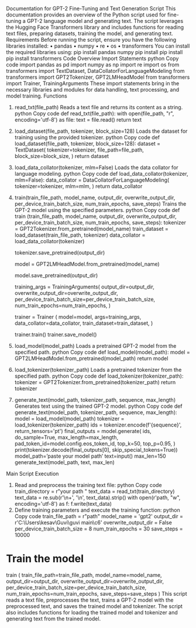 Documentation for GPT-2 Fine-Tuning and Text Generation Script
This documentation provides an overview of the Python script used for fine-tuning a GPT-2 language model and generating text. The script leverages the Hugging Face Transformers library and includes functions for reading text files, preparing datasets, training the model, and generating text.
Requirements
Before running the script, ensure you have the following libraries installed:
•	pandas
•	numpy
•	re
•	os
•	transformers
You can install the required libraries using:
pip install pandas numpy 
pip install pip install
pip install transformers
Code Overview
Import Statements
python
Copy code
import pandas as pd
import numpy as np
import re
import os
from transformers import TextDataset, DataCollatorForLanguageModeling
from transformers import GPT2Tokenizer, GPT2LMHeadModel
from transformers import Trainer, TrainingArguments
These import statements bring in the necessary libraries and modules for data handling, text processing, and model training.
Functions
1. read_txt(file_path)
Reads a text file and returns its content as a string.
python
Copy code
def read_txt(file_path):
    with open(file_path, "r", encoding='utf-8') as file:
        text = file.read()
    return text
2. load_dataset(file_path, tokenizer, block_size=128)
Loads the dataset for training using the provided tokenizer.
python
Copy code
def load_dataset(file_path, tokenizer, block_size=128):
    dataset = TextDataset(
        tokenizer=tokenizer,
        file_path=file_path,
        block_size=block_size,
    )
    return dataset
3. load_data_collator(tokenizer, mlm=False)
Loads the data collator for language modeling.
python
Copy code
def load_data_collator(tokenizer, mlm=False):
    data_collator = DataCollatorForLanguageModeling(
        tokenizer=tokenizer, 
        mlm=mlm,
    )
    return data_collator
4. train(train_file_path, model_name, output_dir, overwrite_output_dir, per_device_train_batch_size, num_train_epochs, save_steps)
Trains the GPT-2 model using the specified parameters.
python
Copy code
def train (train_file_path, model_name,
          output_dir,
          overwrite_output_dir,
          per_device_train_batch_size,
          num_train_epochs,
          save_steps):
    tokenizer = GPT2Tokenizer.from_pretrained(model_name)
    train_dataset = load_dataset(train_file_path, tokenizer)
    data_collator = load_data_collator(tokenizer)

    tokenizer.save_pretrained(output_dir)

    model = GPT2LMHeadModel.from_pretrained(model_name)

    model.save_pretrained(output_dir)

    training_args = TrainingArguments(
        output_dir=output_dir,
        overwrite_output_dir=overwrite_output_dir,
        per_device_train_batch_size=per_device_train_batch_size,
        num_train_epochs=num_train_epochs,
    )

    trainer = Trainer (
        model=model,
        args=training_args,
        data_collator=data_collator,
        train_dataset=train_dataset,
    )

    trainer.train()
    trainer.save_model()
5. load_model(model_path)
Loads a pretrained GPT-2 model from the specified path.
python
Copy code
def load_model(model_path):
    model = GPT2LMHeadModel.from_pretrained(model_path)
    return model
6. load_tokenizer(tokenizer_path)
Loads a pretrained tokenizer from the specified path.
python
Copy code
def load_tokenizer(tokenizer_path):
    tokenizer = GPT2Tokenizer.from_pretrained(tokenizer_path)
    return tokenizer
7. generate_text(model_path, tokenizer_path, sequence, max_length)
Generates text using the trained GPT-2 model.
python
Copy code
def generate_text(model_path, tokenizer_path, sequence, max_length):
    model = load_model(model_path)
    tokenizer = load_tokenizer(tokenizer_path)
    ids = tokenizer.encode(f'{sequence}', return_tensors='pt')
    final_outputs = model.generate(
        ids,
        do_sample=True,
        max_length=max_length,
        pad_token_id=model.config.eos_token_id,
        top_k=50,
        top_p=0.95,
    )
    print(tokenizer.decode(final_outputs[0], skip_special_tokens=True))
model_path=’paste your model path’
text=input()
max_len=150
generate_text(model_path, text, max_len)

Main Script Execution
1.	Read and preprocess the training text file:
python
Copy code
train_directory = r"your path "
text_data = read_txt(train_directory)
text_data = re.sub(r'\n+', '\n', text_data).strip()
with open(r'path, "w", encoding='utf-8') as f:
    f.write(text_data)
2.	Define training parameters and execute the training function:
python
Copy code
train_file_path = r"path"
model_name = 'gpt2'
output_dir = r'C:\Users\kesav\Guvi\guvi main\c6'
overwrite_output_dir = False
per_device_train_batch_size = 8
num_train_epochs = 30
save_steps = 10000

# Train the model
train (
    train_file_path=train_file_path,
    model_name=model_name,
    output_dir=output_dir,
    overwrite_output_dir=overwrite_output_dir,
    per_device_train_batch_size=per_device_train_batch_size,
    num_train_epochs=num_train_epochs,
    save_steps=save_steps
)
This script reads a text file, preprocesses the text, trains a GPT-2 model with the preprocessed text, and saves the trained model and tokenizer. The script also includes functions for loading the trained model and tokenizer and generating text from the trained model.


